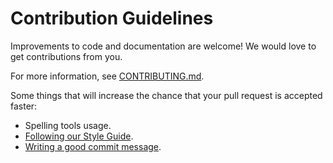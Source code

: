 # Contribution Guidelines

Improvements to code and documentation are welcome! We would love to get contributions from you.

For more information, see [CONTRIBUTING.md](https://github.com/tiiuae/ghaf/blob/main/CONTRIBUTING.md).

Some things that will increase the chance that your pull request is accepted faster:

* Spelling tools usage.
* [Following our Style Guide](https://github.com/tiiuae/ghaf/blob/main/docs/style_guide.md).
* [Writing a good commit message](https://github.com/tiiuae/ghaf/blob/main/CONTRIBUTING.md#commit-message-guidelines).
